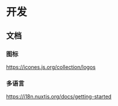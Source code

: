 # 开发

## 文档

### 图标

<https://icones.js.org/collection/logos>

### 多语言

<https://i18n.nuxtjs.org/docs/getting-started>